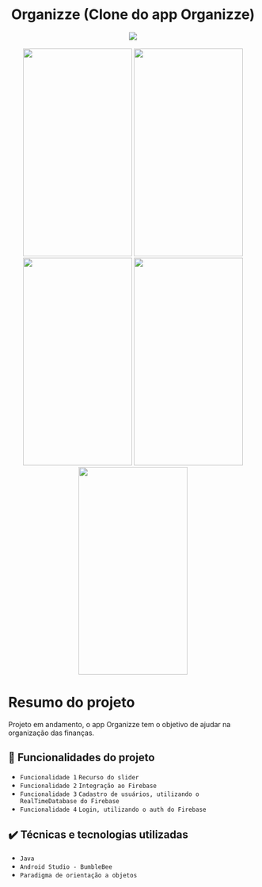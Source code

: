 <h1 align="center"> Organizze (Clone do app Organizze) </h1>


<div align="middle">
<img src="http://img.shields.io/static/v1?label=STATUS&message=EM%20DESENVOLVIMENTO&color=GREEN&style=for-the-badge"/></br></br>
<img src="https://user-images.githubusercontent.com/29150094/165936044-6769a9ae-1411-4f5e-826b-8fb41c20c787.png" width="220" height="420"/>
<img src="https://user-images.githubusercontent.com/29150094/165936053-2c8ad01b-1300-44b6-b239-0f54d6f817c8.png" width="220" height="420"/>
<img src="https://user-images.githubusercontent.com/29150094/165936060-4b4b941d-6e80-424b-8aa4-efee3ba78a3e.png" width="220" height="420"/>
<img src="https://user-images.githubusercontent.com/29150094/165936068-0552f88d-2628-49b9-83c5-63291ce71f03.png" width="220" height="420"/>
<img src="https://user-images.githubusercontent.com/29150094/165936075-7320ef3b-ead7-4ec2-b143-9d50b60bb600.png" width="220" height="420"/>



</div>

# Resumo do projeto
Projeto em andamento, o app Organizze tem o objetivo de ajudar na organização das finanças.

## 🔨 Funcionalidades do projeto

- `Funcionalidade 1` `Recurso do slider`
- `Funcionalidade 2` `Integração ao Firebase`
- `Funcionalidade 3` `Cadastro de usuários, utilizando o RealTimeDatabase do Firebase`
- `Funcionalidade 4` `Login, utilizando o auth do Firebase`

## ✔️ Técnicas e tecnologias utilizadas

- `Java`
- `Android Studio - BumbleBee`
- `Paradigma de orientação a objetos`





